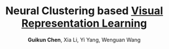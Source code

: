 ---
title: "Neural Clustering based <u>Visual Representation Learning</u>"
author: "<b>Guikun Chen</b>, Xia Li, Yi Yang, Wenguan Wang"
collection: publications
pdf: "https://arxiv.org/abs/2403.17409"
code: "https://github.com/guikunchen/FEC"
# date: 2019-01-01
venue: 'CVPR 2024'
# paperurl: 'http://academicpages.github.io/files/paper1.pdf'
# citation: 'Your Name, You. (2009). &quot;Paper Title Number 1.&quot; <i>Journal 1</i>. 1(1).'
---